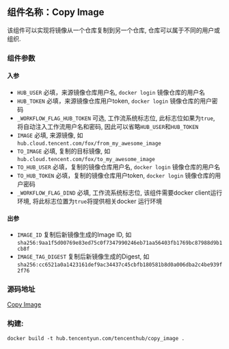 ## 组件名称：Copy Image

该组件可以实现将镜像从一个仓库复制到另一个仓库, 仓库可以属于不同的用户或组织.

### 组件参数

#### 入参


- `HUB_USER` 必填，来源镜像仓库用户名, `docker login` 镜像仓库的用户名
- `HUB_TOKEN` 必填，来源镜像仓库用户token, `docker login` 镜像仓库的用户密码
- `_WORKFLOW_FLAG_HUB_TOKEN` 可选, 工作流系统标志位, 此标志位如果为`true`, 将自动注入工作流用户名和密码, 因此可以省略`HUB_USER`和`HUB_TOKEN`
- `IMAGE` 必填, 来源镜像, 如`hub.cloud.tencent.com/fox/from_my_awesome_image`
- `TO_IMAGE` 必填, 复制的目标镜像, 如`hub.cloud.tencent.com/fox/to_my_awesome_image`
- `TO_HUB_USER` 必填，复制的镜像仓库用户名, `docker login` 镜像仓库的用户名
- `TO_HUB_TOKEN` 必填，复制的镜像仓库用户token, `docker login` 镜像仓库的用户密码
- `_WORKFLOW_FLAG_DIND` 必填, 工作流系统标志位, 该组件需要docker client运行环境, 将此标志位置为`true`将提供相关docker 运行环境


#### 出参

- `IMAGE_ID` 复制后新镜像生成的Image ID, 如`sha256:9aa1f5d00769e83ed75c0f7347990246eb71aa56403fb1769bc87988d9b1cb8f`
- `IMAGE_TAG_DIGEST` 复制后新镜像生成的Digest, 如`sha256:cc6521a0a1423161def9ac34437c45cbfb180581b8d0a006dba2c4be939f2f76`

### 源码地址

[Copy Image](https://github.com/tencentyun/workflow-components/tree/master/container/copy_image)

### 构建:

`docker build -t hub.tencentyun.com/tencenthub/copy_image .`
